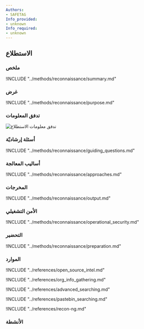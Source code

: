 ```yaml
---
Authors:
- SAFETAG
Info_provided:
- unknown
Info_required:
- unknown
---
```


## الاستطلاع

### ملخص
!INCLUDE "../methods/reconnaissance/summary.md"

### غرض
!INCLUDE "../methods/reconnaissance/purpose.md"

### تدفق المعلومات
![تدفق معلومات الاستطلاع](images/info_flows/reconnaissance.svg)

### أسئلة إرشاديّة
!INCLUDE "../methods/reconnaissance/guiding_questions.md"

### أساليب المعالجة 
!INCLUDE "../methods/reconnaissance/approaches.md"

### المخرجات
!INCLUDE "../methods/reconnaissance/output.md"

### الأمن التشغيلي
!INCLUDE "../methods/reconnaissance/operational_security.md"

### التحضير
!INCLUDE "../methods/reconnaissance/preparation.md"




### الموارد
<div class="greybox">

!INCLUDE "../references/open_source_intel.md"

!INCLUDE "../references/org_info_gathering.md"

!INCLUDE "../references/advanced_searching.md"

!INCLUDE "../references/pastebin_searching.md"

!INCLUDE "../references/recon-ng.md"
</div>

### الأنشطة